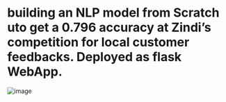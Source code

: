# building an NLP model from Scratch uto get a 0.796 accuracy at Zindi’s competition for local customer feedbacks. Deployed as flask WebApp.

![image](https://user-images.githubusercontent.com/103006899/223245556-30fa721f-dda8-4f1e-afad-90fdb230729d.png)



